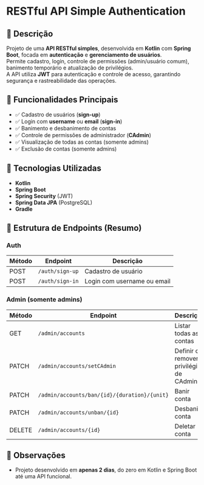 # RESTful API Simple Authentication

## 🔹 Descrição
Projeto de uma **API RESTful simples**, desenvolvida em **Kotlin** com **Spring Boot**, focada em **autenticação** e **gerenciamento de usuários**.  
Permite cadastro, login, controle de permissões (admin/usuário comum), banimento temporário e atualização de privilégios.  
A API utiliza **JWT** para autenticação e controle de acesso, garantindo segurança e rastreabilidade das operações.

## 🔹 Funcionalidades Principais
- ✅ Cadastro de usuários (**sign-up**)
- ✅ Login com **username** ou **email** (**sign-in**)
- ✅ Banimento e desbanimento de contas
- ✅ Controle de permissões de administrador (**CAdmin**)
- ✅ Visualização de todas as contas (somente admins)
- ✅ Exclusão de contas (somente admins)

## 🔹 Tecnologias Utilizadas
- **Kotlin**
- **Spring Boot**
- **Spring Security** (JWT)
- **Spring Data JPA** (PostgreSQL)
- **Gradle**

## 🔹 Estrutura de Endpoints (Resumo)

### Auth
| Método | Endpoint | Descrição |
|--------|----------|-----------|
| POST   | `/auth/sign-up` | Cadastro de usuário |
| POST   | `/auth/sign-in` | Login com username ou email |

### Admin (somente admins)
| Método | Endpoint | Descrição |
|--------|----------|-----------|
| GET    | `/admin/accounts` | Listar todas as contas |
| PATCH  | `/admin/accounts/setCAdmin` | Definir ou remover privilégios de CAdmin |
| PATCH  | `/admin/accounts/ban/{id}/{duration}/{unit}` | Banir conta |
| PATCH  | `/admin/accounts/unban/{id}` | Desbanir conta |
| DELETE | `/admin/accounts/{id}` | Deletar conta |

## 🔹 Observações
- Projeto desenvolvido em **apenas 2 dias**, do zero em Kotlin e Spring Boot até uma API funcional.
